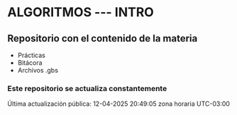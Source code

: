 # ALGORITMOS --- INTRO

## Repositorio con el contenido de la materia

- Prácticas
- Bitácora
- Archivos .gbs

### Este repositorio se actualiza constantemente

Última actualización pública: 12-04-2025 20:49:05 zona horaria UTC-03:00
